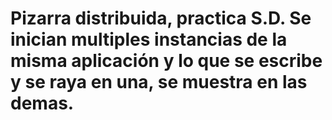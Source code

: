 # Pizarra distribuida, practica S.D. Se inician multiples instancias de la misma aplicación y lo que se escribe y se raya en una, se muestra en las demas.
